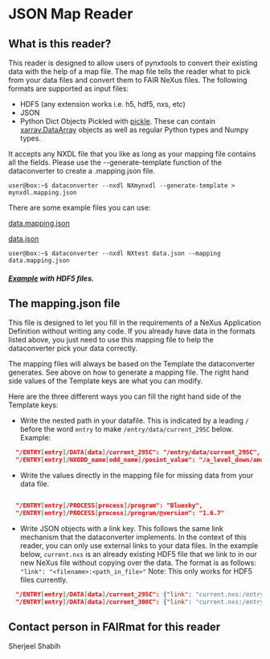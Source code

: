 # JSON Map Reader

## What is this reader?

This reader is designed to allow users of pynxtools to convert their existing data with the help of a map file. The map file tells the reader what to pick from your data files and convert them to FAIR NeXus files. The following formats are supported as input files:
* HDF5 (any extension works i.e. h5, hdf5, nxs, etc)
* JSON
* Python Dict Objects Pickled with [pickle](https://docs.python.org/3/library/pickle.html). These can contain [xarray.DataArray](https://docs.xarray.dev/en/stable/generated/xarray.DataArray.html) objects as well as regular Python types and Numpy types.

It accepts any NXDL file that you like as long as your mapping file contains all the fields.
Please use the --generate-template function of the dataconverter to create a .mapping.json file.

```console
user@box:~$ dataconverter --nxdl NXmynxdl --generate-template > mynxdl.mapping.json
```

There are some example files you can use:

[data.mapping.json](/tests/data/dataconverter/readers/json_map/data.mapping.json)

[data.json](/tests/data/dataconverter/readers/json_map/data.json)

```console
user@box:~$ dataconverter --nxdl NXtest data.json --mapping data.mapping.json
```

##### [Example](/examples/json_map/) with HDF5 files.

## The mapping.json file

This file is designed to let you fill in the requirements of a NeXus Application Definition without writing any code. If you already have data in the formats listed above, you just need to use this mapping file to help the dataconverter pick your data correctly.

The mapping files will always be based on the Template the dataconverter generates. See above on how to generate a mapping file.
The right hand side values of the Template keys are what you can modify.

Here are the three different ways you can fill the right hand side of the Template keys:
* Write the nested path in your datafile. This is indicated by a leading `/` before the word `entry` to make `/entry/data/current_295C` below.
Example:

```json
  "/ENTRY[entry]/DATA[data]/current_295C": "/entry/data/current_295C",
  "/ENTRY[entry]/NXODD_name[odd_name]/posint_value": "/a_level_down/another_level_down/posint_value",
```

* Write the values directly in the mapping file for missing data from your data file.

```json

  "/ENTRY[entry]/PROCESS[process]/program": "Bluesky",
  "/ENTRY[entry]/PROCESS[process]/program/@version": "1.6.7"
```

* Write JSON objects with a link key. This follows the same link mechanism that the dataconverter implements. In the context of this reader, you can only use external links to your data files. In the example below, `current.nxs` is an already existing HDF5 file that we link to in our new NeXus file without copying over the data. The format is as follows:
`"link": "<filename>:<path_in_file>"`
Note: This only works for HDF5 files currently.

```json
  "/ENTRY[entry]/DATA[data]/current_295C": {"link": "current.nxs:/entry/data/current_295C"},
  "/ENTRY[entry]/DATA[data]/current_300C": {"link": "current.nxs:/entry/data/current_300C"},
```

## Contact person in FAIRmat for this reader
Sherjeel Shabih
